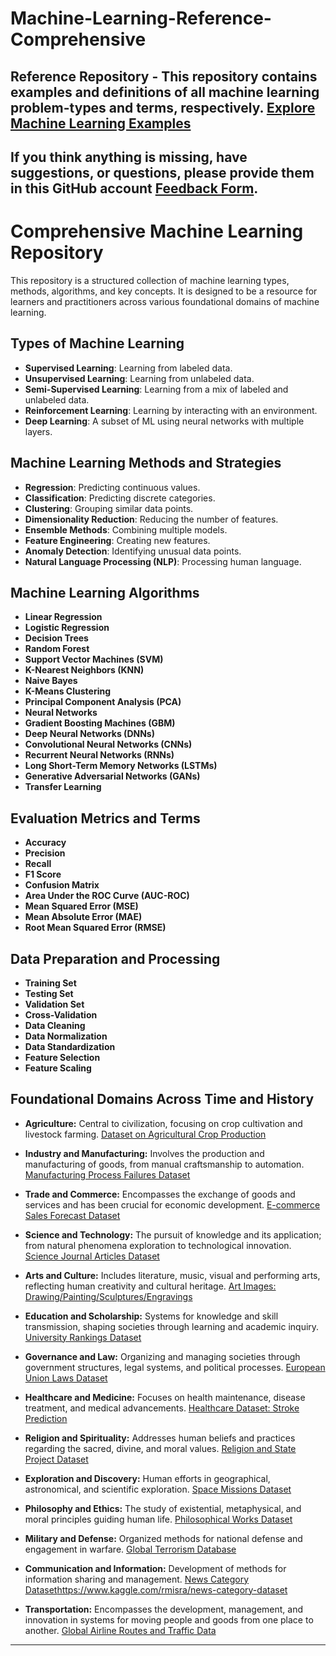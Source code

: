 # Machine-Learning-Reference-Comprehensive
Reference Repository - This repository contains examples and definitions of all machine learning problem-types and terms, respectively.
[Explore Machine Learning Examples](https://robert-z-lehr.github.io/Machine-Learning-Reference-Comprehensive/)
---
If you think anything is missing, have suggestions, or questions, please provide them in this GitHub account [Feedback Form](https://robert-z-lehr.github.io/Feedback/).
---

# Comprehensive Machine Learning Repository

This repository is a structured collection of machine learning types, methods, algorithms, and key concepts. It is designed to be a resource for learners and practitioners across various foundational domains of machine learning.

## Types of Machine Learning

- **Supervised Learning**: Learning from labeled data.
- **Unsupervised Learning**: Learning from unlabeled data.
- **Semi-Supervised Learning**: Learning from a mix of labeled and unlabeled data.
- **Reinforcement Learning**: Learning by interacting with an environment.
- **Deep Learning**: A subset of ML using neural networks with multiple layers.

## Machine Learning Methods and Strategies

- **Regression**: Predicting continuous values.
- **Classification**: Predicting discrete categories.
- **Clustering**: Grouping similar data points.
- **Dimensionality Reduction**: Reducing the number of features.
- **Ensemble Methods**: Combining multiple models.
- **Feature Engineering**: Creating new features.
- **Anomaly Detection**: Identifying unusual data points.
- **Natural Language Processing (NLP)**: Processing human language.

## Machine Learning Algorithms

- **Linear Regression**
- **Logistic Regression**
- **Decision Trees**
- **Random Forest**
- **Support Vector Machines (SVM)**
- **K-Nearest Neighbors (KNN)**
- **Naive Bayes**
- **K-Means Clustering**
- **Principal Component Analysis (PCA)**
- **Neural Networks**
- **Gradient Boosting Machines (GBM)**
- **Deep Neural Networks (DNNs)**
- **Convolutional Neural Networks (CNNs)**
- **Recurrent Neural Networks (RNNs)**
- **Long Short-Term Memory Networks (LSTMs)**
- **Generative Adversarial Networks (GANs)**
- **Transfer Learning**

## Evaluation Metrics and Terms

- **Accuracy**
- **Precision**
- **Recall**
- **F1 Score**
- **Confusion Matrix**
- **Area Under the ROC Curve (AUC-ROC)**
- **Mean Squared Error (MSE)**
- **Mean Absolute Error (MAE)**
- **Root Mean Squared Error (RMSE)**

## Data Preparation and Processing

- **Training Set**
- **Testing Set**
- **Validation Set**
- **Cross-Validation**
- **Data Cleaning**
- **Data Normalization**
- **Data Standardization**
- **Feature Selection**
- **Feature Scaling**

## Foundational Domains Across Time and History
- **Agriculture:** Central to civilization, focusing on crop cultivation and livestock farming.
[Dataset on Agricultural Crop Production](https://www.kaggle.com/unitednations/global-food-agriculture-statistics)

- **Industry and Manufacturing:** Involves the production and manufacturing of goods, from manual craftsmanship to automation.
[Manufacturing Process Failures Dataset](https://www.kaggle.com/shwetabh123/mall-customers)

- **Trade and Commerce:** Encompasses the exchange of goods and services and has been crucial for economic development.
[E-commerce Sales Forecast Dataset](https://www.kaggle.com/carrie1/ecommerce-data)

- **Science and Technology:** The pursuit of knowledge and its application; from natural phenomena exploration to technological innovation.
[Science Journal Articles Dataset](https://www.kaggle.com/Cornell-University/arxiv)

- **Arts and Culture:** Includes literature, music, visual and performing arts, reflecting human creativity and cultural heritage.
[Art Images: Drawing/Painting/Sculptures/Engravings](https://www.kaggle.com/ikarus777/best-artworks-of-all-time)

- **Education and Scholarship:** Systems for knowledge and skill transmission, shaping societies through learning and academic inquiry.
[University Rankings Dataset](https://www.kaggle.com/mylesoneill/world-university-rankings)

- **Governance and Law:** Organizing and managing societies through government structures, legal systems, and political processes.
[European Union Laws Dataset](https://www.kaggle.com/danofer/eu-laws)

- **Healthcare and Medicine:** Focuses on health maintenance, disease treatment, and medical advancements.
[Healthcare Dataset: Stroke Prediction](https://www.kaggle.com/fedesoriano/stroke-prediction-dataset)

- **Religion and Spirituality:** Addresses human beliefs and practices regarding the sacred, divine, and moral values.
[Religion and State Project Dataset](https://www.thearda.com/Archive/Files/Descriptions/RAS3DESC.asp)

- **Exploration and Discovery:** Human efforts in geographical, astronomical, and scientific exploration.
[Space Missions Dataset](https://www.kaggle.com/agirlcoding/all-space-missions-from-1957)

- **Philosophy and Ethics:** The study of existential, metaphysical, and moral principles guiding human life.
[Philosophical Works Dataset](https://www.kaggle.com/kouroshalizadeh/philosophical-texts)

- **Military and Defense:** Organized methods for national defense and engagement in warfare.
[Global Terrorism Database](https://www.kaggle.com/START-UMD/gtd)

- **Communication and Information:** Development of methods for information sharing and management.
[News Category Dataset](https://www.kaggle.com/rmisra/news-category-dataset)https://www.kaggle.com/rmisra/news-category-dataset

- **Transportation:** Encompasses the development, management, and innovation in systems for moving people and goods from one place to another. [Global Airline Routes and Traffic Data](https://www.kaggle.com/shubhendumishra/airline-routes-and-traffic-data)
---
